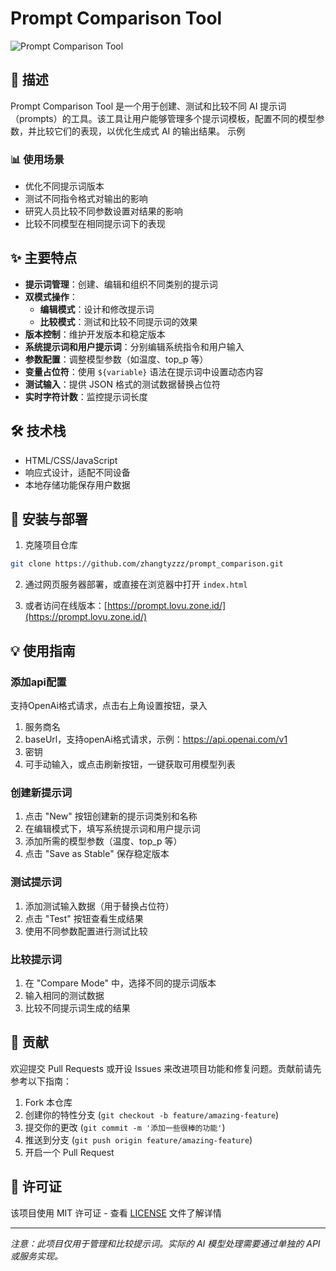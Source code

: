 # Prompt Comparison Tool

![Prompt Comparison Tool](https://github.com/user-attachments/assets/3d8c0a80-caa0-466a-8a17-471d39962c6a)


## 📝 描述

Prompt Comparison Tool 是一个用于创建、测试和比较不同 AI 提示词（prompts）的工具。该工具让用户能够管理多个提示词模板，配置不同的模型参数，并比较它们的表现，以优化生成式 AI 的输出结果。
示例

### 📊 使用场景

- 优化不同提示词版本
- 测试不同指令格式对输出的影响
- 研究人员比较不同参数设置对结果的影响
- 比较不同模型在相同提示词下的表现


## ✨ 主要特点

- **提示词管理**：创建、编辑和组织不同类别的提示词
- **双模式操作**：
  - **编辑模式**：设计和修改提示词
  - **比较模式**：测试和比较不同提示词的效果
- **版本控制**：维护开发版本和稳定版本
- **系统提示词和用户提示词**：分别编辑系统指令和用户输入
- **参数配置**：调整模型参数（如温度、top_p 等）
- **变量占位符**：使用 `${variable}` 语法在提示词中设置动态内容
- **测试输入**：提供 JSON 格式的测试数据替换占位符
- **实时字符计数**：监控提示词长度

## 🛠️ 技术栈

- HTML/CSS/JavaScript
- 响应式设计，适配不同设备
- 本地存储功能保存用户数据

## 🚀 安装与部署

1. 克隆项目仓库
```bash
git clone https://github.com/zhangtyzzz/prompt_comparison.git
```

2. 通过网页服务器部署，或直接在浏览器中打开 `index.html`

3. 或者访问在线版本：[https://prompt.lovu.zone.id/](https://prompt.lovu.zone.id/)

## 💡 使用指南


### 添加api配置
支持OpenAi格式请求，点击右上角设置按钮，录入
1. 服务商名
2. baseUrl，支持openAi格式请求，示例：https://api.openai.com/v1
3. 密钥
4. 可手动输入，或点击刷新按钮，一键获取可用模型列表


### 创建新提示词

1. 点击 "New" 按钮创建新的提示词类别和名称
2. 在编辑模式下，填写系统提示词和用户提示词
3. 添加所需的模型参数（温度、top_p 等）
4. 点击 "Save as Stable" 保存稳定版本

### 测试提示词

1. 添加测试输入数据（用于替换占位符）
2. 点击 "Test" 按钮查看生成结果
3. 使用不同参数配置进行测试比较

### 比较提示词

1. 在 "Compare Mode" 中，选择不同的提示词版本
2. 输入相同的测试数据
3. 比较不同提示词生成的结果

## 🤝 贡献

欢迎提交 Pull Requests 或开设 Issues 来改进项目功能和修复问题。贡献前请先参考以下指南：

1. Fork 本仓库
2. 创建你的特性分支 (`git checkout -b feature/amazing-feature`)
3. 提交你的更改 (`git commit -m '添加一些很棒的功能'`)
4. 推送到分支 (`git push origin feature/amazing-feature`)
5. 开启一个 Pull Request

## 📄 许可证

该项目使用 MIT 许可证 - 查看 [LICENSE](LICENSE) 文件了解详情

---

*注意：此项目仅用于管理和比较提示词。实际的 AI 模型处理需要通过单独的 API 或服务实现。*
